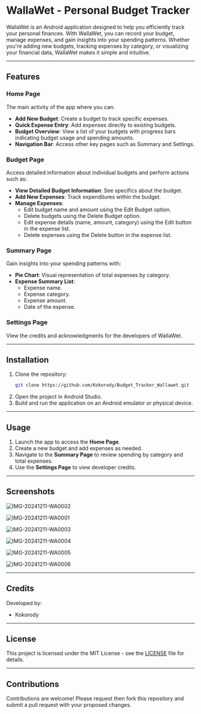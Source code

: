 # WallaWet - Personal Budget Tracker

WallaWet is an Android application designed to help you efficiently track your personal finances. With WallaWet, you can record your budget, manage expenses, and gain insights into your spending patterns. Whether you're adding new budgets, tracking expenses by category, or visualizing your financial data, WallaWet makes it simple and intuitive.

---

## Features

### Home Page
The main activity of the app where you can:
- **Add New Budget**: Create a budget to track specific expenses.
- **Quick Expense Entry**: Add expenses directly to existing budgets.
- **Budget Overview**: View a list of your budgets with progress bars indicating budget usage and spending amounts.
- **Navigation Bar**: Access other key pages such as Summary and Settings.

### Budget Page
Access detailed information about individual budgets and perform actions such as:
- **View Detailed Budget Information**: See specifics about the budget.
- **Add New Expenses**: Track expenditures within the budget.
- **Manage Expenses**:
  - Edit budget name and amount using the Edit Budget option.
  - Delete budgets using the Delete Budget option.
  - Edit expense details (name, amount, category) using the Edit button in the expense list.
  - Delete expenses using the Delete button in the expense list.

### Summary Page
Gain insights into your spending patterns with:
- **Pie Chart**: Visual representation of total expenses by category.
- **Expense Summary List**:
  - Expense name.
  - Expense category.
  - Expense amount.
  - Date of the expense.

### Settings Page
View the credits and acknowledgments for the developers of WallaWet.

---

## Installation
1. Clone the repository:
   ```bash
   git clone https://github.com/Kokorody/Budget_Tracker_Wallawet.git
   ```
2. Open the project in Android Studio.
3. Build and run the application on an Android emulator or physical device.

---

## Usage
1. Launch the app to access the **Home Page**.
2. Create a new budget and add expenses as needed.
3. Navigate to the **Summary Page** to review spending by category and total expenses.
4. Use the **Settings Page** to view developer credits.

---

## Screenshots

![IMG-20241211-WA0002](https://github.com/user-attachments/assets/dab4c791-3359-44cf-9914-8045e292b585)

![IMG-20241211-WA0001](https://github.com/user-attachments/assets/7bd201bd-e5fa-4274-81a2-2fe22ca08d2d)

![IMG-20241211-WA0003](https://github.com/user-attachments/assets/55377666-15d9-4b8f-87fe-95a36c5876a0)

![IMG-20241211-WA0004](https://github.com/user-attachments/assets/99d142c3-b910-4d8a-9a20-727953983704)

![IMG-20241211-WA0005](https://github.com/user-attachments/assets/7024a9ed-d679-4fad-93a7-d63c79c52078)

![IMG-20241211-WA0006](https://github.com/user-attachments/assets/551caaf1-501e-4c31-8ea9-019c133f3a5c)

---

## Credits
Developed by:
- Kokorody

---

## License
This project is licensed under the MIT License - see the [LICENSE](LICENSE) file for details.

---

## Contributions
Contributions are welcome! Please request then fork this repository and submit a pull request with your proposed changes.

